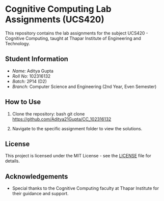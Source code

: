 # Cognitive Computing Lab Assignments (UCS420)

This repository contains the lab assignments for the subject UCS420 - Cognitive Computing, taught at Thapar Institute of Engineering and Technology.

## Student Information

- *Name:* Aditya Gupta
- *Roll No:* 102316132
- *Batch:* 2P14 (D2)
- *Branch:* Computer Science and Engineering (2nd Year, Even Semester)

## How to Use

1. Clone the repository:
    bash
    git clone https://github.com/Aditya21Gupta/CC_102316132
    
2. Navigate to the specific assignment folder to view the solutions.

## License

This project is licensed under the MIT License - see the [LICENSE](LICENSE) file for details.

## Acknowledgements

- Special thanks to the Cognitive Computing faculty at Thapar Institute for their guidance and support.